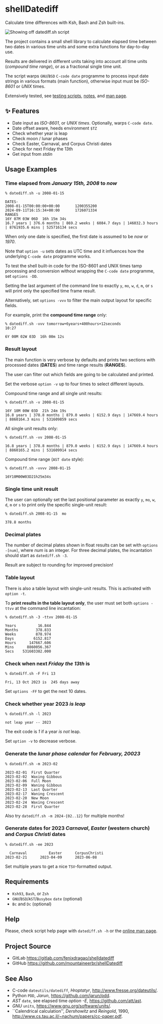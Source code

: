 # shellDatediff
Calculate time differences with Ksh, Bash and Zsh built-ins.

![Showing off datediff.sh script](https://gitlab.com/mountaineerbr/etc/-/raw/main/gfx/datediff_intro.gif)

The project contains a small shell library to calculate elapsed time
between two dates in various time units and some extra functions for
day-to-day use.

Results are delivered in different units taking into account all time
units (*compound time range*), or as a fractional single time unit.

The script warps `GNU`/`BSD` `C-code date` programme to process input
date strings in various formats (main function), otherwise
input must be *ISO-8601* or *UNIX* times.

Extensively tested, see [testing scripts](tests/), [notes](tests/d-test.sh#L78-L186), and [man page](man/README.md).


## ✨ Features

- Date input as *ISO-8601*, or *UNIX times*. Optionally, warps `C-code date`.
- Date offset aware, heeds environment `$TZ`
- Check whether year is leap
- Check moon / lunar phases
- Check Easter, Carnaval, and Corpus Christi dates
- Check for next Friday the 13th
- Get input from _stdin_


## Usage Examples

### Time elapsed from *January 15th, 2008* to *now*

```
% datediff.sh -u 2008-01-15

DATES-
2008-01-15T00:00:00+00:00       1200355200
2024-09-11T16:15:34+00:00       1726071334
RANGES
16Y 07M 03W 06D  16h 15m 34s
16.7 years | 376.6 months | 869.2 weeks | 6084.7 days | 146032.3 hours | 8761935.6 mins | 525716134 secs
```

When only one date is specified, the first date is assumed to be *now* or *1970*.

Note that `option -u` sets dates as UTC time and it influences how the underlying `C-code date` programme works.

To test the shell built-in code for the ISO-8601 and UNIX times tamp processing and conversion
without wrapping the `C-code date` programme, set `options -DD`.

Setting the last argument of the command line to exactly `y`, `mo`, `w`, `d`, `m`, or `s` will print only the specified time frame result.

Alternatively, set `options -vvv` to filter the main output layout for specific fields.

For example, print the **compound time range** only:


```
% datediff.sh -vvv tomorrow+6years+400hours+12seconds                                                                                                10:27

6Y 00M 02W 03D  16h 00m 12s

```


### Result layout

The main function is very verbose by defaults and
prints two sections with processed dates (**DATES**) and time range results (**RANGES**).

The user can filter out which fields are going to be calculated and printed.

Set the verbose `option -v` up to four times to select different layouts.


Compound time range and all single unit results:

```
% datediff.sh -v 2008-01-15

16Y 10M 00W 03D  21h 24m 19s
16.8 years | 378.8 months | 879.0 weeks | 6152.9 days | 147669.4 hours | 8860164.3 mins | 531609859 secs
```

All single unit results only:

```
% datediff.sh -vv 2008-01-15

16.8 years | 378.8 months | 879.0 weeks | 6152.9 days | 147669.4 hours | 8860165.2 mins | 531609914 secs
```

<!--
Compound time range only:

```
% datediff.sh -vvv 2008-01-15

16Y 10M 00W 03D  21h 25m 28s
```
-->


Compound time range (`AST date` style):

```
% datediff.sh -vvvv 2008-01-15

16Y10M00W03D21h25m34s
```


### Single time unit result

The user can optionally set the last positional parameter as exactly
`y`, `mo`, `w`, `d`, `m` or `s` to print only the specific single-unit result:


```
% datediff.sh 2008-01-15  mo

378.8 months
```


### Decimal plates

The number of decimal plates shown in float results can be set with `options -[num]`,
where _num_ is an integer. For three decimal plates, the incantation should start as
`datediff.sh -3`.

Result are subject to rounding for improved precision!


### Table layout

There is also a table layout with single-unit results. This is activated with
`option -t`.

To **print results in the table layout only**, the user
must set both `options -ttvv` at the command line incantation:


```
% datediff.sh -3 -ttvv 2008-01-15

Years	       16.844
Months	      378.833
Weeks	      878.974
Days	     6152.817
Hours	   147667.606
Mins	  8860056.367
Secs	531603382.000
```


### Check when next *Friday the 13th* is

```
% datediff.sh -F Fri 13

Fri, 13 Oct 2023 is  245 days away
```

Set `options -FF` to get the next 10 dates.


### Check whether year 2023 *is leap*

```
% datediff.sh -l 2023

not leap year -- 2023
```

The exit code is *1* if a year _is_ _not_ leap.

Set `option -v` to decrease verbose. 


### Generate the *lunar phase calendar* for *February, 20023*

```
% datediff.sh -m 2023-02

2023-02-01  First Quarter
2023-02-02  Waxing Gibbous
2023-02-06  Full Moon
2023-02-09  Waning Gibbous
2023-02-13  Last Quarter
2023-02-17  Waning Crescent
2023-02-20  New Moon
2023-02-24  Waxing Crescent
2023-02-28  First Quarter
```

Also try `datediff.sh -m 2024-{02..12}` for multiple months!


### Generate dates for 2023 *Carnaval*, *Easter* (western church) and *Corpus Christi* dates

```
% datediff.sh -ee 2023

  Carnaval          Easter      CorpusChristi
2023-02-21      2023-04-09      2023-06-08
```

Set multiple years to get a nice `TSV`-formatted output.


## Requirements

- `Ksh93`, `Bash`, or `Zsh`
- `GNU`/`BSD`/`AST`/`Busybox` `date` (optional)
- `Bc` and `Dc` (optional)


## Help

Please, check script help page with `datediff.sh -h`
or the [online man page](man/README.md).


## Project Source

- GitLab <https://gitlab.com/fenixdragao/shelldatediff>
- GitHub <https://github.com/mountaineerbr/shellDatediff>


## See Also

- C-code `dateutils/datediff`, *Hroptatyr*, <http://www.fresse.org/dateutils/>.
- Python `PDD`, *Jarun*,	<https://github.com/jarun/pdd>.
- *AST* `date`, see elapsed time _option_ _-E_, <https://github.com/att/ast>.
- *GNU* `units`, <https://www.gnu.org/software/units/>.
- \`\`Calendrical calculation'', *Dershowitz* and *Reingold*, 1990,	<http://www.cs.tau.ac.il/~nachum/papers/cc-paper.pdf>.



<!--

	Please, consider sending me a nickle!
		=) 	bc1qlxm5dfjl58whg6tvtszg5pfna9mn2cr2nulnjr

        -->
